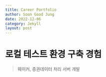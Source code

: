 ```yaml
---
title: Career Portfolio
author: Soon Good Jung
date: 2022-12-06
category: Jekyll
layout: post
---
```


   

# 로컬 테스트 환경 구축 경험

> 웨이커, 증권데이터 처리 서버 개발

